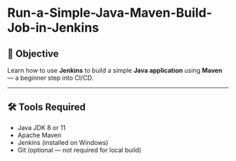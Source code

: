 # Run-a-Simple-Java-Maven-Build-Job-in-Jenkins

## 📌 Objective
Learn how to use **Jenkins** to build a simple **Java application** using **Maven** — a beginner step into CI/CD.

---

## 🛠 Tools Required
- Java JDK 8 or 11  
- Apache Maven  
- Jenkins (installed on Windows)  
- Git (optional — not required for local build)
